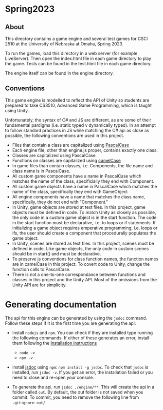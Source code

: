 # Spring2023

## About

This directory contains a game engine and several test games for CSCI 2510 at the University of Nebraska at Omaha, Spring 2023.

To run the games, load this directory in a web server (for example LiveServer). Then open the index.html file in each game directory to play the game. Tests can be found in the test.html file in each game directory.

The engine itself can be found in the engine directory. 

## Conventions
This game engine is modelled to reflect the API of Unity so students are prepared to take CS3510, Advanced Game Programming, which is taught using Unity.

Unfortunately, the syntax of C# and JS are different, as are some of their fundamental pardigms (i.e. static typed v dynamically typed). In an attempt to follow standard practices in JS while matching the C# api as close as possible, the following conventions are used in this project.

- Files that contain a class are capitalized using [PascalCase](https://en.wiktionary.org/wiki/Pascal_case)
- Each engine file, other than engine.js proper, contains exactly one class.
- Classes are capitalized using PascalCase.
- Functions on classes are capitalized using [camelCase](https://en.wikipedia.org/wiki/Camel_case)
- In game files than contain classes, i.e. Components, the file name and class name is in PascalCase.
- All custom game components have a name in PascalCase which matches the name of the class, specificially they end with Component.
- All custom game objects have a name in PascalCase which matches the name of the class, specifically they end with GameObject
- All engine components have a name that matches the class name, specifically, they do not end with "Component."
- In Unity, game objects are stored at text files. In this project, game objects must be defined in code. To match Unity as closely as possible, the only code in a custom game object is in the start function. The code in the start function must be declarative, i.e. to loops or if statements. If initializing a game object requires emperative programming, i.e. loops or ifs, the user should create a component that procedurally populates the game object.
- In Unity, scenes are stored as text files. In this project, scenes must be defined in code. Like game objects, the only code in custom scenes should be in start() and must be declarative. 
- To preserve js conventions for class function names, the function names are in camelCase in this project. To covert code to Unity, change the function calls to PascalCase.
- There is not a one-to-one correspondance between functions and classes in this project and the Unity API. Most of the omissions from the Unity API are for simplicity.

# Generating documentation

The api for this engine can be generated by using the `jsdoc` command. Follow these steps if it is the first time you are generating the api:
- Install `nodejs` and `npm`. You can check if they are installed type running the following commands. If either of these generates an error, install them following the [installation instructions](https://docs.npmjs.com/downloading-and-installing-node-js-and-npm)
  - `node -v`
  - `npm -v`

- Install [jsdoc](https://github.com/jsdoc/jsdoc) using `npm`: `npm install -g jsdoc`. To check that `jsdoc` is installed, run `jsdoc -v`. If you get an error, the installation failed or you need to close and re-open your console.
- To generate the api, run `jsdoc ./engine/**`. This will create the api in a folder called `out`. By default, the out folder is not saved when you commit. To commit, you need to remove the following line from `.gitignore`: `out/`